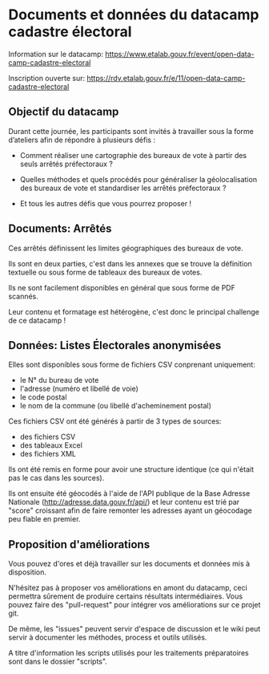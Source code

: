 # Documents et données du datacamp cadastre électoral

Information sur le datacamp: https://www.etalab.gouv.fr/event/open-data-camp-cadastre-electoral

Inscription ouverte sur: https://rdv.etalab.gouv.fr/e/11/open-data-camp-cadastre-electoral

## Objectif du datacamp

Durant cette journée, les participants sont invités à travailler sous la forme d’ateliers afin de répondre à plusieurs défis :

- Comment réaliser une cartographie des bureaux de vote à partir des seuls arrêtés préfectoraux ?

- Quelles méthodes et quels procédés pour généraliser la géolocalisation des bureaux de vote et standardiser les arrêtés préfectoraux ?

- Et tous les autres défis que vous pourrez proposer !


## Documents: Arrêtés

Ces arrêtés définissent les limites géographiques des bureaux de vote.

Ils sont en deux parties, c'est dans les annexes que se trouve la définition textuelle ou sous forme de tableaux des bureaux de votes.

Ils ne sont facilement disponibles en général que sous forme de PDF scannés.

Leur contenu et formatage est hétérogène, c'est donc le principal challenge de ce datacamp !


## Données: Listes Électorales anonymisées

Elles sont disponibles sous forme de fichiers CSV conprenant uniquement:

- le N° du bureau de vote
- l'adresse (numéro et libellé de voie)
- le code postal
- le nom de la commune (ou libellé d'acheminement postal)

Ces fichiers CSV ont été générés à partir de 3 types de sources:

- des fichiers CSV
- des tableaux Excel
- des fichiers XML

Ils ont été remis en forme pour avoir une structure identique (ce qui n'était pas le cas dans les sources).

Ils ont ensuite été géocodés à l'aide de l'API publique de la Base Adresse Nationale (http://adresse.data.gouv.fr/api/) et leur contenu est trié par "score" croissant afin de faire remonter les adresses ayant un géocodage peu fiable en premier.


## Proposition d'améliorations

Vous pouvez d'ores et déjà travailler sur les documents et données mis à disposition.

N'hésitez pas à proposer vos améliorations en amont du datacamp, ceci permettra sûrement de produire certains résultats intermédiaires. Vous pouvez faire des "pull-request" pour intégrer vos améliorations sur ce projet git.

De même, les "issues" peuvent servir d'espace de discussion et le wiki peut servir à documenter les méthodes, process et outils utilisés.

A titre d'information les scripts utilisés pour les traitements préparatoires sont dans le dossier "scripts".


